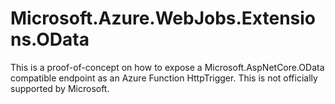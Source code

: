 # Microsoft.Azure.WebJobs.Extensions.OData

This is a proof-of-concept on how to expose a Microsoft.AspNetCore.OData compatible endpoint as an Azure Function HttpTrigger. This is not officially supported by Microsoft.
